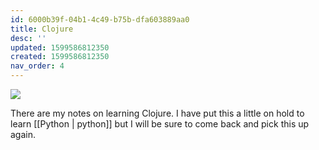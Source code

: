 ```yaml
---
id: 6000b39f-04b1-4c49-b75b-dfa603889aa0
title: Clojure
desc: ''
updated: 1599586812350
created: 1599586812350
nav_order: 4
---
```


![](/assets/images/2020-09-10-14-48-29.png)

There are my notes on learning Clojure. I have put this a little on hold to learn [[Python | python]] but I will be sure to come back and pick this up again.
